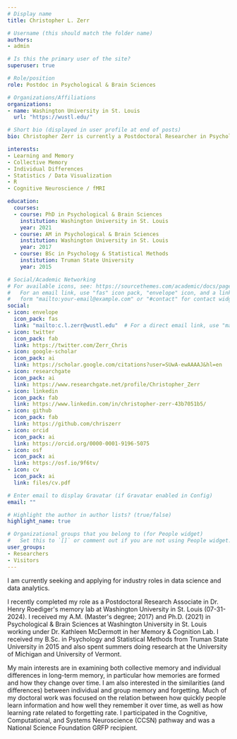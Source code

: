 ```yaml
---
# Display name
title: Christopher L. Zerr

# Username (this should match the folder name)
authors:
- admin

# Is this the primary user of the site?
superuser: true

# Role/position
role: Postdoc in Psychological & Brain Sciences

# Organizations/Affiliations
organizations:
- name: Washington University in St. Louis
  url: "https://wustl.edu/"

# Short bio (displayed in user profile at end of posts)
bio: Christopher Zerr is currently a Postdoctoral Researcher in Psychological & Brain Sciences at Washington University in St. Louis.

interests:
- Learning and Memory
- Collective Memory
- Individual Differences
- Statistics / Data Visualization
- R
- Cognitive Neuroscience / fMRI

education:
  courses:
  - course: PhD in Psychological & Brain Sciences
    institution: Washington University in St. Louis
    year: 2021
  - course: AM in Psychological & Brain Sciences
    institution: Washington University in St. Louis
    year: 2017
  - course: BSc in Psychology & Statistical Methods
    institution: Truman State University
    year: 2015

# Social/Academic Networking
# For available icons, see: https://sourcethemes.com/academic/docs/page-builder/#icons
#   For an email link, use "fas" icon pack, "envelope" icon, and a link in the
#   form "mailto:your-email@example.com" or "#contact" for contact widget.
social:
- icon: envelope
  icon_pack: fas
  link: "mailto:c.l.zerr@wustl.edu"  # For a direct email link, use "mailto:test@example.org".
- icon: twitter
  icon_pack: fab
  link: https://twitter.com/Zerr_Chris
- icon: google-scholar
  icon_pack: ai
  link: https://scholar.google.com/citations?user=SUwA-ewAAAAJ&hl=en
- icon: researchgate
  icon_pack: ai
  link: https://www.researchgate.net/profile/Christopher_Zerr
- icon: linkedin
  icon_pack: fab
  link: https://www.linkedin.com/in/christopher-zerr-43b7051b5/ 
- icon: github
  icon_pack: fab
  link: https://github.com/chriszerr
- icon: orcid
  icon_pack: ai
  link: https://orcid.org/0000-0001-9196-5075
- icon: osf
  icon_pack: ai
  link: https://osf.io/9f6tv/
- icon: cv
  icon_pack: ai
  link: files/cv.pdf

# Enter email to display Gravatar (if Gravatar enabled in Config)
email: ""

# Highlight the author in author lists? (true/false)
highlight_name: true

# Organizational groups that you belong to (for People widget)
#   Set this to `[]` or comment out if you are not using People widget.
user_groups:
- Researchers
- Visitors
---
```


I am currently seeking and applying for industry roles in data science and data analytics.

I recently completed my role as a Postdoctoral Research Associate in Dr. Henry Roediger's memory lab at Washington University in St. Louis (07-31-2024). I received my A.M. (Master's degree; 2017) and Ph.D. (2021) in Psychological & Brain Sciences at Washington University in St. Louis working under Dr. Kathleen McDermott in her Memory & Cognition Lab. I received my B.Sc. in Psychology and Statistical Methods from Truman State University in 2015 and also spent summers doing research at the University of Michigan and University of Vermont.

My main interests are in examining both collective memory and individual differences in long-term memory, in particular how memories are formed and how they change over time. I am also interested in the similarities (and differences) between individual and group memory and forgetting. Much of my doctoral work was focused on the relation between how quickly people learn information and how well they remember it over time, as well as how learning rate related to forgetting rate. I participated in the Cognitive, Computational, and Systems Neuroscience (CCSN) pathway and was a National Science Foundation GRFP recipient.
